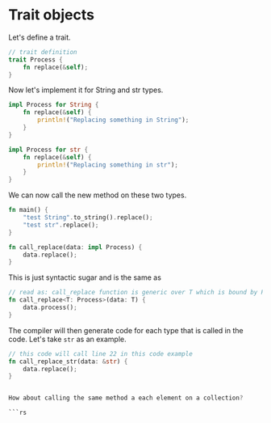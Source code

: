 # Trait objects

Let's define a trait.

```rs
// trait definition
trait Process {
    fn replace(&self);
}
```

Now let's implement it for String and str types.

```rs
impl Process for String {
    fn replace(&self) {
        println!("Replacing something in String");
    }
}

impl Process for str {
    fn replace(&self) {
        println!("Replacing something in str");
    }
}
```

We can now call the new method on these two types.

```rs
fn main() {
    "test String".to_string().replace();
    "test str".replace();
}
```

```rs
fn call_replace(data: impl Process) {
    data.replace();
}
```

This is just syntactic sugar and is the same as

```rs
// read as: call_replace function is generic over T which is bound by Process trait
fn call_replace<T: Process>(data: T) {
    data.process();
}
```

The compiler will then generate code for each type that is called in the code. Let's take `str` as an example.

```rs
// this code will call line 22 in this code example
fn call_replace_str(data: &str) {
    data.replace();
}


How about calling the same method a each element on a collection?

```rs
